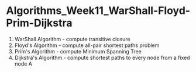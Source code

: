 # Algorithms_Week11_WarShall-Floyd-Prim-Dijkstra
1. WarShall Algorithm - compute transitive closure
2. Floyd's Algorithm - compute all-pair shortest paths problem
3. Prim's Algorithm - compute Minimum Spanning Tree
4. Dijkstra's Algorithm - compute shortest paths to every node from a fixed node A